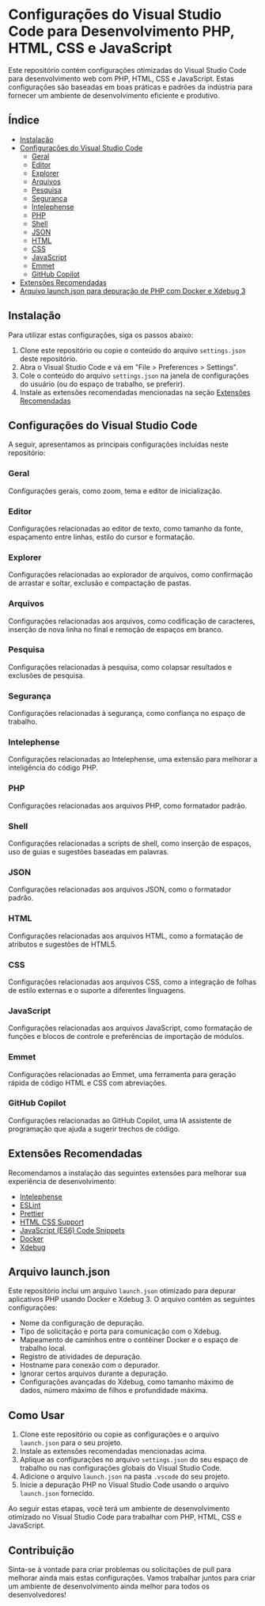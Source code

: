# Configurações do Visual Studio Code para Desenvolvimento PHP, HTML, CSS e JavaScript

Este repositório contém configurações otimizadas do Visual Studio Code para desenvolvimento web com PHP, HTML, CSS e JavaScript. Estas configurações são baseadas em boas práticas e padrões da indústria para fornecer um ambiente de desenvolvimento eficiente e produtivo.

## Índice

- [Instalação](#instalação)
- [Configurações do Visual Studio Code](#configurações-do-visual-studio-code)
  - [Geral](#geral)
  - [Editor](#editor)
  - [Explorer](#explorer)
  - [Arquivos](#arquivos)
  - [Pesquisa](#pesquisa)
  - [Segurança](#segurança)
  - [Intelephense](#intelephense)
  - [PHP](#php)
  - [Shell](#shell)
  - [JSON](#json)
  - [HTML](#html)
  - [CSS](#css)
  - [JavaScript](#javascript)
  - [Emmet](#emmet)
  - [GitHub Copilot](#github-copilot)
- [Extensões Recomendadas](#extensões-recomendadas)
- [Arquivo launch.json para depuração de PHP com Docker e Xdebug 3](#arquivo-launchjson)

## Instalação

Para utilizar estas configurações, siga os passos abaixo:

1. Clone este repositório ou copie o conteúdo do arquivo `settings.json` deste repositório.
2. Abra o Visual Studio Code e vá em "File > Preferences > Settings".
3. Cole o conteúdo do arquivo `settings.json` na janela de configurações do usuário (ou do espaço de trabalho, se preferir).
4. Instale as extensões recomendadas mencionadas na seção [Extensões Recomendadas](#extensões-recomendadas)

## Configurações do Visual Studio Code

A seguir, apresentamos as principais configurações incluídas neste repositório:

### Geral
Configurações gerais, como zoom, tema e editor de inicialização.

### Editor
Configurações relacionadas ao editor de texto, como tamanho da fonte, espaçamento entre linhas, estilo do cursor e formatação.

### Explorer
Configurações relacionadas ao explorador de arquivos, como confirmação de arrastar e soltar, exclusão e compactação de pastas.

### Arquivos
Configurações relacionadas aos arquivos, como codificação de caracteres, inserção de nova linha no final e remoção de espaços em branco.

### Pesquisa
Configurações relacionadas à pesquisa, como colapsar resultados e exclusões de pesquisa.

### Segurança
Configurações relacionadas à segurança, como confiança no espaço de trabalho.

### Intelephense
Configurações relacionadas ao Intelephense, uma extensão para melhorar a inteligência do código PHP.

### PHP
Configurações relacionadas aos arquivos PHP, como formatador padrão.

### Shell
Configurações relacionadas a scripts de shell, como inserção de espaços, uso de guias e sugestões baseadas em palavras.

### JSON
Configurações relacionadas aos arquivos JSON, como o formatador padrão.

### HTML
Configurações relacionadas aos arquivos HTML, como a formatação de atributos e sugestões de HTML5.

### CSS
Configurações relacionadas aos arquivos CSS, como a integração de folhas de estilo externas e o suporte a diferentes linguagens.

### JavaScript
Configurações relacionadas aos arquivos JavaScript, como formatação de funções e blocos de controle e preferências de importação de módulos.

### Emmet
Configurações relacionadas ao Emmet, uma ferramenta para geração rápida de código HTML e CSS com abreviações.

### GitHub Copilot

Configurações relacionadas ao GitHub Copilot, uma IA assistente de programação que ajuda a sugerir trechos de código.

## Extensões Recomendadas
Recomendamos a instalação das seguintes extensões para melhorar sua experiência de desenvolvimento:

- [Intelephense](https://marketplace.visualstudio.com/items?itemName=bmewburn.vscode-intelephense-client)
- [ESLint](https://marketplace.visualstudio.com/items?itemName=dbaeumer.vscode-eslint)
- [Prettier](https://marketplace.visualstudio.com/items?itemName=esbenp.prettier-vscode)
- [HTML CSS Support](https://marketplace.visualstudio.com/items?itemName=ecmel.vscode-html-css)
- [JavaScript (ES6) Code Snippets](https://marketplace.visualstudio.com/items?itemName=xabikos.JavaScriptSnippets)
- [Docker](https://marketplace.visualstudio.com/items?itemName=ms-azuretools.vscode-docker)
- [Xdebug](https://marketplace.visualstudio.com/items?itemName=felixfbecker.php-debug)

## Arquivo launch.json

Este repositório inclui um arquivo `launch.json` otimizado para depurar aplicativos PHP usando Docker e Xdebug 3. O arquivo contém as seguintes configurações:

- Nome da configuração de depuração.
- Tipo de solicitação e porta para comunicação com o Xdebug.
- Mapeamento de caminhos entre o contêiner Docker e o espaço de trabalho local.
- Registro de atividades de depuração.
- Hostname para conexão com o depurador.
- Ignorar certos arquivos durante a depuração.
- Configurações avançadas do Xdebug, como tamanho máximo de dados, número máximo de filhos e profundidade máxima.

## Como Usar

1. Clone este repositório ou copie as configurações e o arquivo `launch.json` para o seu projeto.
2. Instale as extensões recomendadas mencionadas acima.
3. Aplique as configurações no arquivo `settings.json` do seu espaço de trabalho ou nas configurações globais do Visual Studio Code.
4. Adicione o arquivo `launch.json` na pasta `.vscode` do seu projeto.
5. Inicie a depuração PHP no Visual Studio Code usando o arquivo `launch.json` fornecido.

Ao seguir estas etapas, você terá um ambiente de desenvolvimento otimizado no Visual Studio Code para trabalhar com PHP, HTML, CSS e JavaScript.

## Contribuição

Sinta-se à vontade para criar problemas ou solicitações de pull para melhorar ainda mais estas configurações. Vamos trabalhar juntos para criar um ambiente de desenvolvimento ainda melhor para todos os desenvolvedores!


